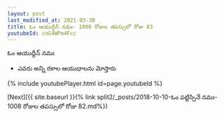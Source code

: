 ```yaml
---
layout: post
last_modified_at: 2021-03-30
title: ఓం ఆయుద్దీన్ నమః- 1008 రోజుల తపస్సులో రోజు 83
youtubeId: cnG4WPm4Fcc
---
```

 
 
 ఓం ఆయుద్దీన్ నమః  
 
 -  ఎవరు అన్ని రకాల ఆయుధాలను మోస్తారు 
 
  
 
  
 
 
 
 
 
 


{% include youtubePlayer.html id=page.youtubeId %}
 
[Next]({{ site.baseurl }}{% link  split2/_posts/2018-10-10-ఓం పట్టిస్సినే నమః- 1008 రోజుల తపస్సులో రోజు 82.md%})
 
